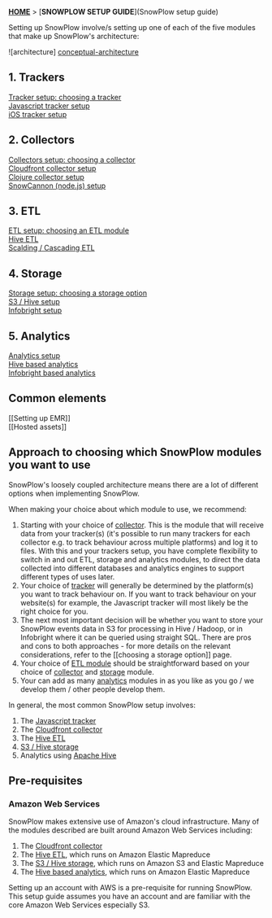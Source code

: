 [**HOME**](Home) > [**SNOWPLOW SETUP GUIDE**](SnowPlow setup guide)

Setting up SnowPlow involve/s setting up one of each of the five modules that make up SnowPlow's architecture:

![architecture] [conceptual-architecture]

## 1. Trackers
[Tracker setup: choosing a tracker](choosing-a-tracker)  
[Javascript tracker setup](javascript-tracker-setup)  
[iOS tracker setup](ios-tracker-setup)  

## 2. Collectors
[Collectors setup: choosing a collector](choosing-a-collector)  
[Cloudfront collector setup](setting-up-the-cloudfront-collector)  
[Clojure collector setup](setting-up-the-clojure-collector)  
[SnowCannon (node.js) setup](snowcannon-setup-guide)  

## 3. ETL
[ETL setup: choosing an ETL module](choosing-an-etl-module)  
[Hive ETL](hive-etl-setup)  
[Scalding / Cascading ETL](scalding-etl-setup)  

## 4. Storage
[Storage setup: choosing a storage option](choosing-a-storage-module)  
[S3 / Hive setup](s3-hive-storage-setup)  
[Infobright setup](infobright-storage-setup)  

## 5. Analytics
[Analytics setup](analytics-setup)  
[Hive based analytics](hive-analytics-setup)  
[Infobright based analytics](infobright-analytics-setup)  

## Common elements  
[[Setting up EMR]]  
[[Hosted assets]]  

## Approach to choosing which SnowPlow modules you want to use

SnowPlow's loosely coupled architecture means there are a lot of different options when implementing SnowPlow.

When making your choice about which module to use, we recommend:

1. Starting with your choice of [collector](choosing-a-collector). This is the module that will receive data from your tracker(s) (it's possible to run many trackers for each collector e.g. to track behaviour across multiple platforms) and log it to files. With this and your trackers setup, you have complete flexibility to switch in and out ETL, storage and analytics modules, to direct the data collected into different databases and analytics engines to support different types of uses later.
2. Your choice of [tracker](choosing-a-tracker) will generally be determined by the platform(s) you want to track behaviour on. If you want to track behaviour on your website(s) for example, the Javascript tracker will most likely be the right choice for you.
3. The next most important decision will be whether you want to store your SnowPlow events data in S3 for processing in Hive / Hadoop, or in Infobright where it can be queried using straight SQL. There are pros and cons to both approaches - for more details on the relevant considerations, refer to the [[choosing a storage option]] page.
4. Your choice of [ETL module](choosing-an-etl-module) should be straightforward based on your choice of [collector](choosing-a-collector) and [storage](choosing-a-storage-module) module.
5. Your can add as many [analytics](analytics-setup) modules in as you like as you go / we develop them / other people develop them.


In general, the most common SnowPlow setup involves:

1. The [Javascript tracker](javascript-tracker-setup)
2. The [Cloudfront collector](setting-up-the-cloudfront-collector)
3. The [Hive ETL](hive-etl-setup)
4. [S3 / Hive storage](s3-hive-storage-setup)
5. Analytics using [Apache Hive](hive-analytics-setup)


## Pre-requisites

### Amazon Web Services

SnowPlow makes extensive use of Amazon's cloud infrastructure. Many of the modules described are built around Amazon Web Services including:

1. The [Cloudfront collector](setting-up-the-cloudfront-collector)
2. The [Hive ETL](hive-etl-setup), which runs on Amazon Elastic Mapreduce
3. The [S3 / Hive storage](s3-hive-storage-setup), which runs on Amazon S3 and Elastic Mapreduce
4. The [Hive based analytics](hive-analytics-setup), which runs on Amazon Elastic Mapreduce

Setting up an account with AWS is a pre-requisite for running SnowPlow. This setup guide assumes you have an account and are familiar with the core Amazon Web Services especially S3.

[conceptual-architecture]: about-snowplow/images/conceptual-architecture.png